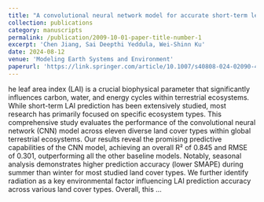 ```yaml
---
title: "A convolutional neural network model for accurate short-term leaf area index prediction"
collection: publications
category: manuscripts
permalink: /publication/2009-10-01-paper-title-number-1
excerpt: 'Chen Jiang, Sai Deepthi Yeddula, Wei‑Shinn Ku'
date: 2024-08-12
venue: 'Modeling Earth Systems and Environment'
paperurl: 'https://link.springer.com/article/10.1007/s40808-024-02090-4'
---
```


he leaf area index (LAI) is a crucial biophysical parameter that significantly influences carbon, water, and energy cycles within terrestrial ecosystems. While short-term LAI prediction has been extensively studied, most research has primarily focused on specific ecosystem types. This comprehensive study evaluates the performance of the convolutional neural network (CNN) model across eleven diverse land cover types within global terrestrial ecosystems. Our results reveal the promising predictive capabilities of the CNN model, achieving an overall R² of 0.845 and RMSE of 0.301, outperforming all the other baseline models. Notably, seasonal analysis demonstrates higher prediction accuracy (lower SMAPE) during summer than winter for most studied land cover types. We further identify radiation as a key environmental factor influencing LAI prediction accuracy across various land cover types. Overall, this …